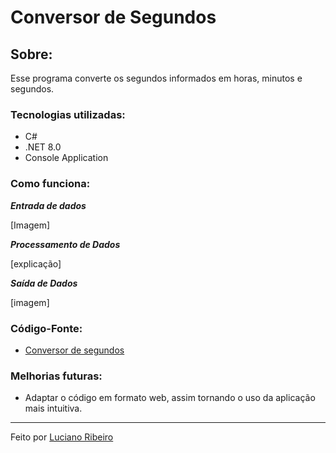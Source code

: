 # Conversor de Segundos

 ## Sobre:

   Esse programa converte os segundos informados em horas, minutos e segundos.

  ### Tecnologias utilizadas:

   - C#
   - .NET 8.0
   - Console Application

  ### Como funciona:

   ***Entrada de dados***

   [Imagem]

   ***Processamento de Dados***

   [explicação]

   ***Saída de Dados***

   [imagem]


  ### Código-Fonte:

  - [Conversor de segundos](https://github.com/LucianoR8/aplicacoes-console/blob/master/codigo-fonte/tempo/csharp/ConversorSegundos/Program.cs)

  ### Melhorias futuras:

  - Adaptar o código em formato web, assim tornando o uso da aplicação mais intuitiva.

---
Feito por [Luciano Ribeiro](https://github.com/LucianoR8)
